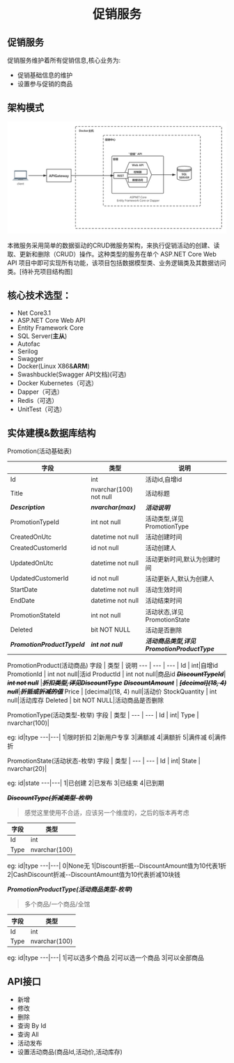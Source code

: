 
# <center>促销服务</center>
## 促销服务
促销服务维护着所有促销信息,核心业务为:
- 促销基础信息的维护
- 设置参与促销的商品

## 架构模式
![avatar](/img/促销中心架构图.png)

本微服务采用简单的数据驱动的CRUD微服务架构，来执行促销活动的创建、读取、更新和删除（CRUD）操作。这种类型的服务在单个 ASP.NET Core Web API 项目中即可实现所有功能，该项目包括数据模型类、业务逻辑类及其数据访问类。[待补充项目结构图]

## 核心技术选型：
- Net Core3.1
- ASP.NET Core Web API
- Entity Framework Core
- SQL Server(**主从**)
- Autofac
- Serilog
- Swagger
- Docker(Linux X86&**ARM**)
- Swashbuckle(Swagger API文档)(可选)
- Docker Kubernetes（可选）
- Dapper（可选）
- Redis（可选）
- UnitTest（可选）

## 实体建模&数据库结构

Promotion(活动基础表)

字段 | 类型 | 说明
--- | --- | --- |
Id | int|活动id,自增id
Title | nvarchar(100) not null|活动标题
**_Description_** | **_nvarchar(max)_**|**_活动说明_**
PromotionTypeId | int not null|活动类型,详见PromotionType
CreatedOnUtc|datetime not null|活动创建时间
CreatedCustomerId|id not null|活动创建人
UpdatedOnUtc|datetime not null|活动更新时间,默认为创建时间
UpdatedCustomerId|id not null|活动更新人,默认为创建人
StartDate | datetime not null|活动生效时间
EndDate | datetime not null|活动结束时间
PromotionStateId|int not null|活动状态,详见PromotionState
Deleted | bit NOT NULL|活动是否删除
**_PromotionProductTypeId_** | **_int not null_**|**_活动商品类型,详见PromotionProductType_**



PromotionProduct(活动商品)
字段 | 类型 | 说明
--- | --- | --- |
Id | int|自增id
PromotionId | int not null|活id
ProductId | int not null|商品id
**~~_DiscountTypeId_~~**| **~~_int not null_~~** |**~~_折扣类型,详见DiscountType_~~**
**~~_DiscountAmount_~~** | **~~_[decimal](18, 4) null_~~**|**~~_折抵或折减的值_~~**
Price | [decimal](18, 4) null|活动价
StockQuantity | int null|活动库存
Deleted | bit NOT NULL|活动商品是否删除



PromotionType(活动类型-枚举)
字段 | 类型 | 
--- | --- | 
Id | int|
Type | nvarchar(100)|

eg:
id|type
---|---|
1|限时折扣
2|新用户专享
3|满额减
4|满额折
5|满件减
6|满件折

PromotionState(活动状态-枚举)
字段 | 类型 | 
--- | --- | 
Id | int|
State | nvarchar(20)|

eg:
id|state
---|---|
1|已创建
2|已发布
3|已结束
4|已到期


**~~_DiscountType(折减类型-枚举)_~~**
>感觉这里使用不合适，应该另一个维度的，之后的版本再考虑

字段 | 类型 | 
--- | --- | 
Id | int|
Type | nvarchar(100)|

eg:
id|type
---|---|
0|None无
1|Discount折抵--DiscountAmount值为10代表1折
2|CashDiscount折减--DiscountAmount值为10代表折减10块钱

**_PromotionProductType(活动商品类型-枚举)_**
> 多个商品/一个商品/全馆

字段 | 类型 | 
--- | --- | 
Id | int|
Type | nvarchar(100)|

eg:
id|type
---|---|
1|可以选多个商品
2|可以选一个商品
3|可以全部商品


##  API接口
- 新增
- 修改
- 删除
- 查询 By Id
- 查询 All
- 活动发布
- 设置活动商品(商品Id,活动价,活动库存)



